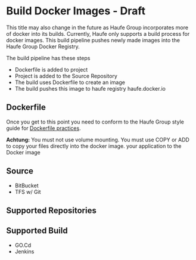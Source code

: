 # Build Docker Images - Draft
This title may also change in the future as Haufe Group incorporates more of docker into its builds. Currently, Haufe only supports a build process for docker images. This build pipeline pushes newly made images into the Haufe Group Docker Registry. 

The build pipeline has these steps
* Dockerfile is added to project
* Project is added to the Source Repository
* The build uses Dockerfile to create an image
* The build pushes this image to haufe registry haufe.docker.io

## Dockerfile
Once you get to this point you need to  conform to the Haufe Group style guide for [Dockerfile practices](/BestPracticesDockerfile.md). 

**Achtung:** You must not use volume mounting. You must use COPY or ADD to copy your files directly into the docker image. your application to the Docker image



## Source 
* BitBucket
* TFS w/ Git

## Supported Repositories

## Supported Build 
* GO.Cd 
* Jenkins
